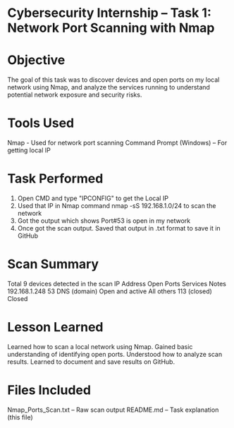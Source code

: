 # Cybersecurity Internship – Task 1: Network Port Scanning with Nmap

# Objective
The goal of this task was to discover devices and open ports on my local network using Nmap, and analyze the services running to understand potential network exposure and security risks.

# Tools Used
Nmap - Used for network port scanning
Command Prompt (Windows) – For getting local IP

# Task Performed
1. Open CMD and type "IPCONFIG" to get the Local IP
2. Used that IP in Nmap command nmap -sS 192.168.1.0/24 to scan the network
3. Got the output which shows Port#53 is open in my network
3. Once got the scan output. Saved that output in .txt format to save it in GitHub

# Scan Summary
Total 9 devices detected in the scan
IP Address      Open Ports	Services	Notes
192.168.1.248	53		DNS (domain)	Open and active
All others	113 (closed)			Closed

# Lesson Learned
Learned how to scan a local network using Nmap.
Gained basic understanding of identifying open ports.
Understood how to analyze scan results.
Learned to document and save results on GitHub.

# Files Included
Nmap_Ports_Scan.txt – Raw scan output
README.md – Task explanation (this file)


